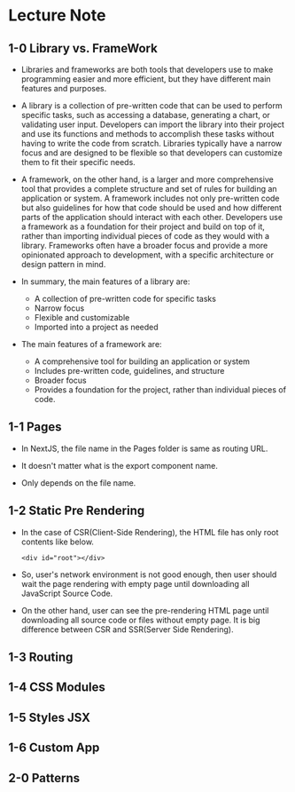 # Lecture Note

## 1-0 Library vs. FrameWork

- Libraries and frameworks are both tools that developers use to make programming easier and more efficient, but they have different main features and purposes.

- A library is a collection of pre-written code that can be used to perform specific tasks, such as accessing a database, generating a chart, or validating user input. Developers can import the library into their project and use its functions and methods to accomplish these tasks without having to write the code from scratch. Libraries typically have a narrow focus and are designed to be flexible so that developers can customize them to fit their specific needs.

- A framework, on the other hand, is a larger and more comprehensive tool that provides a complete structure and set of rules for building an application or system. A framework includes not only pre-written code but also guidelines for how that code should be used and how different parts of the application should interact with each other. Developers use a framework as a foundation for their project and build on top of it, rather than importing individual pieces of code as they would with a library. Frameworks often have a broader focus and provide a more opinionated approach to development, with a specific architecture or design pattern in mind.

- In summary, the main features of a library are:

  - A collection of pre-written code for specific tasks
  - Narrow focus
  - Flexible and customizable
  - Imported into a project as needed

- The main features of a framework are:

  - A comprehensive tool for building an application or system
  - Includes pre-written code, guidelines, and structure
  - Broader focus
  - Provides a foundation for the project, rather than individual pieces of code.

## 1-1 Pages

- In NextJS, the file name in the Pages folder is same as routing URL.

- It doesn't matter what is the export component name.

- Only depends on the file name.

## 1-2 Static Pre Rendering

- In the case of CSR(Client-Side Rendering), the HTML file has only root contents like below.

  ```
  <div id="root"></div>
  ```

- So, user's network environment is not good enough, then user should wait the page rendering with empty page until downloading all JavaScript Source Code.

- On the other hand, user can see the pre-rendering HTML page until downloading all source code or files without empty page. It is big difference between CSR and SSR(Server Side Rendering).

## 1-3 Routing

## 1-4 CSS Modules

## 1-5 Styles JSX

## 1-6 Custom App

## 2-0 Patterns
